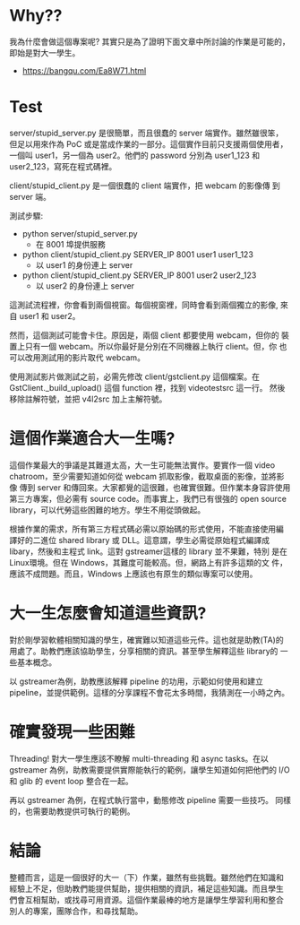 # Why??

我為什麼會做這個專案呢? 其實只是為了證明下面文章中所討論的作業是可能的，
即始是對大一學生。

 - https://bangqu.com/Ea8W71.html

# Test

server/stupid_server.py 是很簡單，而且很蠢的 server 端實作。雖然雖很笨，
但足以用來作為 PoC 或是當成作業的一部分。這個實作目前只支援兩個使用者，
一個叫 user1，另一個為 user2。他們的 password 分別為 user1_123 和
user2_123，寫死在程式碼裡。

client/stupid_client.py 是一個很蠢的 client 端實作，把 webcam 的影像傳
到 server 端。

測試步驟:
 - python server/stupid_server.py
   - 在 8001 埠提供服務
 - python client/stupid_client.py SERVER_IP 8001 user1 user1_123 
   - 以 user1 的身份連上 server
 - python client/stupid_client.py SERVER_IP 8001 user2 user2_123 
   - 以 user2 的身份連上 server

這測試流程裡，你會看到兩個視窗。每個視窗裡，同時會看到兩個獨立的影像,
來自 user1 和 user2。

然而，這個測試可能會卡住。原因是，兩個 client 都要使用 webcam，但你的
裝置上只有一個 webcam。所以你最好是分別在不同機器上執行 client。但，你
也可以改用測試用的影片取代 webcam。

使用測試影片做測試之前，必需先修改 client/gstclient.py 這個檔案。在
GstClient._build_upload() 這個 function 裡，找到 videotestsrc 這一行。
然後移除註解符號，並把 v4l2src 加上主解符號。

# 這個作業適合大一生嗎?

這個作業最大的爭議是其難道太高，大一生可能無法實作。要實作一個 video
chatroom，至少需要知道如何從 webcam 抓取影像，截取桌面的影像，並將影像
傳到 server 和傳回來。大家都覺的這很難，也確實很難。但作業本身容許使用
第三方專案，但必需有 source code。而事實上，我們已有很強的 open source
library，可以代勞這些困難的地方。學生不用從頭做起。

根據作業的需求，所有第三方程式碼必需以原始碼的形式使用，不能直接使用編
譯好的二進位 shared library 或 DLL。這意謂，學生必需從原始程式編譯成
libary，然後和主程式 link。這對 gstreamer這樣的 library 並不果難，特別
是在 Linux環境。但在 Windows，其難度可能較高。但，網路上有許多這類的文
件，應該不成問題。而且，Windows 上應該也有原生的類似專案可以使用。

# 大一生怎麼會知道這些資訊?

對於剛學習軟體相關知識的學生，確實難以知道這些元件。這也就是助教(TA)的
用處了。助教們應該協助學生，分享相關的資訊。甚至學生解釋這些 library的
一些基本概念。

以 gstreamer為例，助教應該解釋 pipeline 的功用，示範如何使用和建立
pipeline，並提供範例。這樣的分享課程不會花太多時間，我猜測在一小時之內。

# 確實發現一些困難

Threading! 對大一學生應該不瞭解 multi-threading 和 async tasks。在以
gstreamer 為例，助教需要提供實際能執行的範例，讓學生知道如何把他們的
I/O 和 glib 的 event loop 整合在一起。

再以 gstreamer 為例，在程式執行當中，動態修改 pipeline 需要一些技巧。
同樣的，也需要助教提供可執行的範例。

# 結論

整體而言，這是一個很好的大一（下）作業，雖然有些挑戰。雖然他們在知識和
經驗上不足，但助教們能提供幫助，提供相關的資訊，補足這些知識。而且學生
們會互相幫助，或找尋可用資源。這個作業最棒的地方是讓學生學習利用和整合
別人的專案，團隊合作，和尋找幫助。

